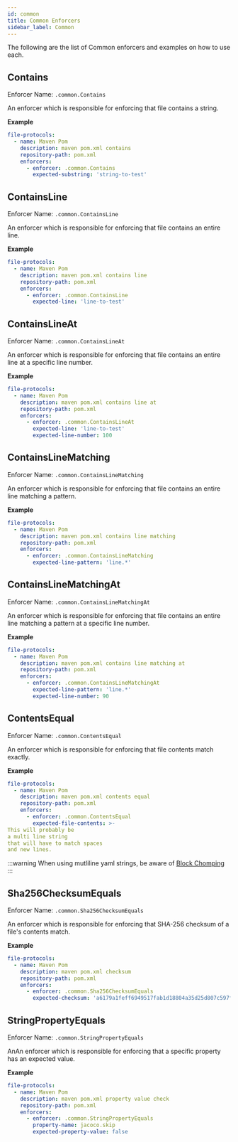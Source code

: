 ```yaml
---
id: common
title: Common Enforcers
sidebar_label: Common
---
```


The following are the list of Common enforcers and examples on how to use each.

## Contains

Enforcer Name: `.common.Contains`

An enforcer which is responsible for enforcing that file contains a string.

**Example**
```yaml
file-protocols:
  - name: Maven Pom
    description: maven pom.xml contains
    repository-path: pom.xml
    enforcers:
      - enforcer: .common.Contains
        expected-substring: 'string-to-test'
```

## ContainsLine

Enforcer Name: `.common.ContainsLine`

An enforcer which is responsible for enforcing that file contains an entire line.

**Example**
```yaml
file-protocols:
  - name: Maven Pom
    description: maven pom.xml contains line
    repository-path: pom.xml
    enforcers:
      - enforcer: .common.ContainsLine
        expected-line: 'line-to-test'
```

## ContainsLineAt

Enforcer Name: `.common.ContainsLineAt`

An enforcer which is responsible for enforcing that file contains an entire line at a specific line number.

**Example**
```yaml
file-protocols:
  - name: Maven Pom
    description: maven pom.xml contains line at
    repository-path: pom.xml
    enforcers:
      - enforcer: .common.ContainsLineAt
        expected-line: 'line-to-test'
        expected-line-number: 100
```

## ContainsLineMatching

Enforcer Name: `.common.ContainsLineMatching`

An enforcer which is responsible for enforcing that file contains an entire line matching a pattern.

**Example**
```yaml
file-protocols:
  - name: Maven Pom
    description: maven pom.xml contains line matching
    repository-path: pom.xml
    enforcers:
      - enforcer: .common.ContainsLineMatching
        expected-line-pattern: 'line.*'
```

## ContainsLineMatchingAt

Enforcer Name: `.common.ContainsLineMatchingAt`

An enforcer which is responsible for enforcing that file contains an entire line matching a pattern at a specific line number.

**Example**
```yaml
file-protocols:
  - name: Maven Pom
    description: maven pom.xml contains line matching at
    repository-path: pom.xml
    enforcers:
      - enforcer: .common.ContainsLineMatchingAt
        expected-line-pattern: 'line.*'
        expected-line-number: 90
```

## ContentsEqual

Enforcer Name: `.common.ContentsEqual`

An enforcer which is responsible for enforcing that file contents match exactly.

**Example**
```yaml
file-protocols:
  - name: Maven Pom
    description: maven pom.xml contents equal
    repository-path: pom.xml
    enforcers:
      - enforcer: .common.ContentsEqual
        expected-file-contents: >-
This will probably be
a multi line string
that will have to match spaces
and new lines.
```

:::warning
When using mutliline yaml strings, be aware of [Block Chomping](https://yaml.org/spec/1.2/spec.html#id2794534)
:::

## Sha256ChecksumEquals

Enforcer Name: `.common.Sha256ChecksumEquals`

An enforcer which is responsible for enforcing that SHA-256 checksum of a file's contents match.

**Example**
```yaml
file-protocols:
  - name: Maven Pom
    description: maven pom.xml checksum
    repository-path: pom.xml
    enforcers:
      - enforcer: .common.Sha256ChecksumEquals
        expected-checksum: 'a6179a1feff6949517fab1d18804a35d25d807c597fcba21a6b4c3e919af6e6f'
```

## StringPropertyEquals

Enforcer Name: `.common.StringPropertyEquals`

AnAn enforcer which is responsible for enforcing that a specific property has an expected value.

**Example**
```yaml
file-protocols:
  - name: Maven Pom
    description: maven pom.xml property value check
    repository-path: pom.xml
    enforcers:
      - enforcer: .common.StringPropertyEquals
        property-name: jacoco.skip
        expected-property-value: false
```

